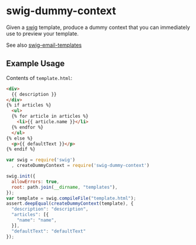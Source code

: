 # swig-dummy-context

Given a [swig](https://github.com/paularmstrong/swig) template, produce a
dummy context that you can immediately use to preview your template.

See also [swig-email-templates](https://github.com/superjoe30/swig-email-templates)

## Example Usage

Contents of `template.html`:

```html
<div>
  {{ description }}
</div>
{% if articles %}
  <ul>
  {% for article in articles %}
    <li>{{ article.name }}</li>
  {% endfor %}
  </ul>
{% else %}
  <p>{{ defaultText }}</p>
{% endif %}
```

```js
var swig = require('swig')
  , createDummyContext = require('swig-dummy-context')

swig.init({
  allowErrors: true,
  root: path.join(__dirname, "templates"),
});
var template = swig.compileFile("template.html");
assert.deepEqual(createDummyContext(template), {
  "description": "description",
  "articles": [{
    "name": "name",
  }],
  "defaultText": "defaultText"
});
```

